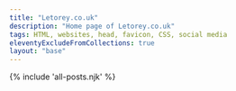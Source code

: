 ```yaml
---
title: "Letorey.co.uk"
description: "Home page of Letorey.co.uk"
tags: HTML, websites, head, favicon, CSS, social media
eleventyExcludeFromCollections: true
layout: "base"
---
```


{% include 'all-posts.njk' %}
